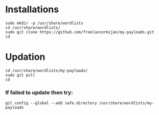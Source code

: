 # Installations
```
sudo mkdir -p /usr/share/wordlists
cd /usr/share/wordlists/
sudo git clone https://github.com/freelancermijan/my-payloads.git
cd
```
# Updation
```
cd /usr/share/wordlists/my-payloads/
sudo git pull
cd
```
### If failed to update then try:
```
git config --global --add safe.directory /usr/share/wordlists/my-payloads
```
